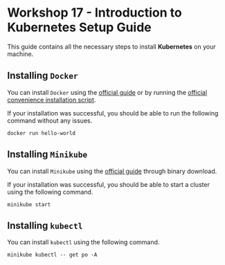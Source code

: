 # Workshop 17 - Introduction to Kubernetes Setup Guide

This guide contains all the necessary steps to install **Kubernetes** on your machine.

## Installing `Docker`

You can install `Docker` using the [official guide](https://docs.docker.com/get-docker/) or by running the [official convenience installation script](https://get.docker.com/).

If your installation was successful, you should be able to run the following command without any issues.

```
docker run hello-world
```

## Installing `Minikube`

You can install `Minikube` using the [official guide](https://minikube.sigs.k8s.io/docs/start/) through binary download. 

If your installation was successful, you should be able to start a cluster using the following command.

```
minikube start
```

## Installing `kubectl`

You can install `kubectl` using the following command.

```shell
minikube kubectl -- get po -A
